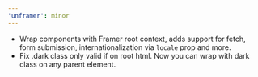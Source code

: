 ```yaml
---
'unframer': minor
---
```



- Wrap components with Framer root context, adds support for fetch, form submission, internationalization via `locale` prop and more. 
- Fix .dark class only valid if on root html. Now you can wrap with dark class on any parent element.
